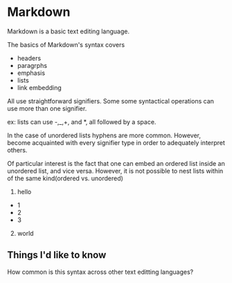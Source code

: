 # Markdown

Markdown is a basic text editing language. 

The basics of Markdown's syntax covers
- headers
- paragrphs
- emphasis
- lists
- link embedding

All use straightforward signifiers. Some some syntactical operations can use more than one signifier.

ex: lists can use -,_,+, and *, all followed by a space. 

In the case of unordered lists hyphens are more common. 
However, become acquainted with every signifier type in order to adequately interpret others. 


Of particular interest is the fact that one can embed an ordered list inside an unordered list, and vice versa.
However, it is not possible to nest lists within of the same kind(ordered vs. unordered)

1. hello
  - 1
  - 2
  - 3 
2. world 

## Things I'd like to know

How common is this syntax across other text editting languages?
